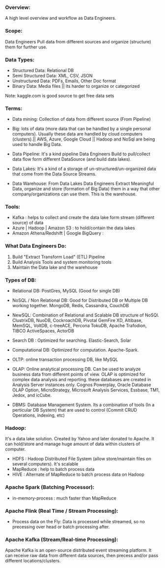 ### Overview:
A high level overview and workflow as Data Engineers.

### Scope:
Data Engineers Pull data from different sources and organize (structure) them for further use.
### Data Types:
* Structured Data: Relational DB
* Semi Structured Data: XML, CSV, JSON
* Unstructured Data: PDFs, Emails, Other Doc format
* Binary Data: Media files || its harder to organize or categorized 

Note: kaggle.com is good source to get free data sets

### Terms:
- Data mining: Collection of data from different source (From Pipeline)
- Big: lots of data (more data that can be handled by a single personal computers). Usually these data are handled by cloud computers (clusters).|| AWS, Azure, Google Cloud || Hadoop and NoSql are being used to handle Big Data.
- Data Pipeline: It's a kind pipeline Data Engineers Build to pull/collect data flow form different DataSource (and build data lakes). 

- Data Lakes: It's a kind of a storage of un-structured/un-organized data that come from the Data Source Streams.
- Data Warehouse: From Data Lakes Data Engineers Extract Meaningful Data, organize and store (formation of Big Data) them in a way that other company/organizations can use them. This is the warehouse.

### Tools:
* Kafka : helps to collect and create the data lake form stream (different source) of data
* Azure | Hadoop | Amazon S3 : to hold/contain the data lakes
* Amazon Athena/Redshift | Google BigQuery : 

### What Data Engineers Do:
1. Build "Extract Transform Load" (ETL) Pipeline
2. Build Analysis Tools and system monitoring tools
3. Maintain the Data lake and the warehouse

### Types of DB:

* Relational DB: PostGres, MySQL (Good for single DB)

* NoSQL / Non Relational DB: Good for Distributed DB or Multiple DB working together. MongoDB, Redis, Cassandra, CouchDB

* NewSQL: Combination of Relational and Scalable DB structure of NoSQl. ClustrixDB, NuoDB, CockroachDB, Pivotal GemFire XD, Altibase, MemSQL, VoltDB, c-treeACE, Percona TokuDB, Apache Trafodion, TIBCO ActiveSpaces, ActorDB

* Search DB : Optimized for searching. Elastic-Search, Solar

* Computational DB: Optimized for computation. Apache-Spark.

* OLTP: online transaction processing DB, like MySQL 

* OLAP: Online analytical processing DB. Can be used to analyze business data from different points of view. OLAP is optimized for complex data analysis and reporting. these databases are created in Analysis Server instances only. Cognos Powerplay, Oracle Database OLAP Option, MicroStrategy, Microsoft Analysis Services, Essbase, TM1, Jedox, and icCube.

* DBMS: Database Management System. Its a combination of tools (In a perticular DB System) that are used to control (Commit CRUD Operations, indexing, etc) 

### Hadoop:
It's a data lake solution. Created by Yahoo and later donated to Apache. It can hold/store and manage huge amount of data within clusters of computer.
- HDFS : Hadoop Distributed File System (allow store/maintain files on several computers). It's scalable
- MapReduce : help to batch process data
- HIVE : Alternate of MapReduce to batch process data on Hadoop

### Apache Spark (Batching Processor):
- in-memory-process : much faster than MapReduce

### Apache Flink (Real Time / Stream Processing):
- Process data on the Fly: Data is processed while streamed, so no precessing over head or batch processing after.

### Apache Kafka (Stream/Real-time Processing):
Apache Kafka is an open-source distributed event streaming platform. It can receive raw data from different data sources, then precess and/or pass different locations/clusters.